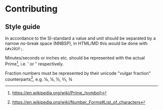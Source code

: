 # Contributing

## Style guide

In accordance to the SI-standard a value and unit should be separated by a narrow no-break space (NNBSP), in HTML/MD this would be done with `&#x202F;`.

Minutes/seconds or inches etc. should be represented with the actual Prime[^prime], i.e. ′ or ″ respectively.

Fraction numbers must be represented by their unicode "vulgar fraction" counterparts[^vulgfract], e.g. ⅛, ¼, ½, ⅔, ¾

[^prime]: https://en.wikipedia.org/wiki/Prime_(symbol)
[^vulgfract]: https://en.wikipedia.org/wiki/Number_Forms#List_of_characters
